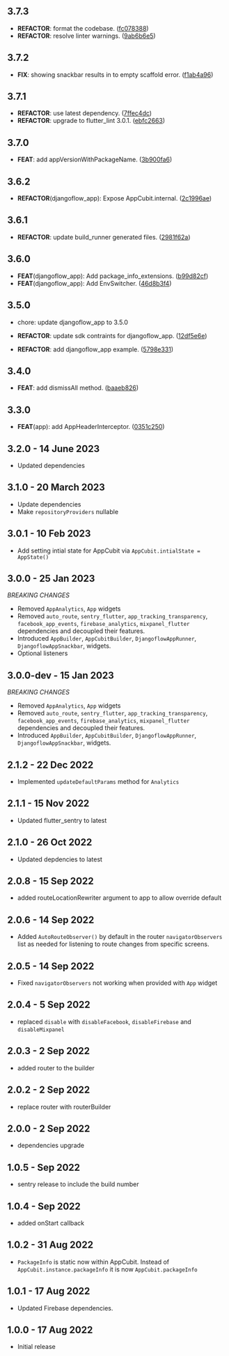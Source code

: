 ## 3.7.3

 - **REFACTOR**: format the codebase. ([fc078388](https://github.com/djangoflow/flutter-djangoflow/commit/fc0783887eb7881d079c7381299248cea2fdf63a))
 - **REFACTOR**: resolve linter warnings. ([9ab6b6e5](https://github.com/djangoflow/flutter-djangoflow/commit/9ab6b6e5e700de585393939f3afd1cb2527f9d39))

## 3.7.2

 - **FIX**: showing snackbar results in to empty scaffold error. ([f1ab4a96](https://github.com/djangoflow/flutter-djangoflow/commit/f1ab4a96cac91d860eb5ba38860fc32ebf83bcfa))

## 3.7.1

 - **REFACTOR**: use latest dependency. ([7ffec4dc](https://github.com/djangoflow/flutter-djangoflow/commit/7ffec4dcd4b52bebde4fa37706649556ae7d6394))
 - **REFACTOR**: upgrade to flutter_lint 3.0.1. ([ebfc2663](https://github.com/djangoflow/flutter-djangoflow/commit/ebfc266338959dece73dd2b2198277ef0d225bb2))

## 3.7.0

 - **FEAT**: add appVersionWithPackageName. ([3b900fa6](https://github.com/djangoflow/flutter-djangoflow/commit/3b900fa6fbc47e09e437d475b770cd1633aa2f04))

## 3.6.2

 - **REFACTOR**(djangoflow_app): Expose AppCubit.internal. ([2c1996ae](https://github.com/djangoflow/flutter-djangoflow/commit/2c1996aea69f87493246bcf86e452d005cf476a0))

## 3.6.1

 - **REFACTOR**: update build_runner generated files. ([2981f62a](https://github.com/djangoflow/flutter-djangoflow/commit/2981f62a0817228bdab5fc0c1dad74ac1566087e))

## 3.6.0

 - **FEAT**(djangoflow_app): Add package_info_extensions. ([b99d82cf](https://github.com/djangoflow/flutter-djangoflow/commit/b99d82cf82d0aa615b3e2c811d371770f3ac1ecd))
 - **FEAT**(djangoflow_app): Add EnvSwitcher. ([46d8b3f4](https://github.com/djangoflow/flutter-djangoflow/commit/46d8b3f46836163c8b954de85c80b9e147d7fdda))

## 3.5.0

 - chore: update djangoflow_app to 3.5.0

 - **REFACTOR**: update sdk contraints for djangoflow_app. ([12df5e6e](https://github.com/djangoflow/flutter-djangoflow/commit/12df5e6e3decdc2e6099d79495b527311d0f2c0c))
 - **REFACTOR**: add djangoflow_app example. ([5798e331](https://github.com/djangoflow/flutter-djangoflow/commit/5798e331e660ea94ef0087f9e5f0159540e1e06d))

## 3.4.0

 - **FEAT**: add dismissAll method. ([baaeb826](https://github.com/djangoflow/flutter-djangoflow/commit/baaeb826abd2f1dd685e083a4a4570808d5b4b40))

## 3.3.0

 - **FEAT**(app): add AppHeaderInterceptor. ([0351c250](https://github.com/djangoflow/flutter-djangoflow/commit/0351c250c1d532beeed3986745d326e5222c07cf))

## 3.2.0 - 14 June 2023

- Updated dependencies

## 3.1.0 - 20 March 2023

- Update dependencies
- Make `repositoryProviders` nullable

## 3.0.1 - 10 Feb 2023

- Add setting intial state for AppCubit via `AppCubit.intialState = AppState()`

## 3.0.0 - 25 Jan 2023

_BREAKING CHANGES_

- Removed `AppAnalytics`, `App` widgets
- Removed `auto_route`, `sentry_flutter`, `app_tracking_transparency`, `facebook_app_events`, `firebase_analytics`, `mixpanel_flutter` dependencies and decoupled their features.
- Introduced `AppBuilder`, `AppCubitBuilder`, `DjangoflowAppRunner`, `DjangoflowAppSnackbar`, widgets.
- Optional listeners

## 3.0.0-dev - 15 Jan 2023

_BREAKING CHANGES_

- Removed `AppAnalytics`, `App` widgets
- Removed `auto_route`, `sentry_flutter`, `app_tracking_transparency`, `facebook_app_events`, `firebase_analytics`, `mixpanel_flutter` dependencies and decoupled their features.
- Introduced `AppBuilder`, `AppCubitBuilder`, `DjangoflowAppRunner`, `DjangoflowAppSnackbar`, widgets.

## 2.1.2 - 22 Dec 2022

- Implemented `updateDefaultParams` method for `Analytics`

## 2.1.1 - 15 Nov 2022

- Updated flutter_sentry to latest

## 2.1.0 - 26 Oct 2022

- Updated depdencies to latest

## 2.0.8 - 15 Sep 2022

- added routeLocationRewriter argument to app to allow override default

## 2.0.6 - 14 Sep 2022

- Added `AutoRouteObserver()` by default in the router `navigatorObservers` list as needed for listening to route changes from specific screens.

## 2.0.5 - 14 Sep 2022

- Fixed `navigatorObservers` not working when provided with `App` widget

## 2.0.4 - 5 Sep 2022

- replaced `disable` with `disableFacebook`, `disableFirebase` and `disableMixpanel`

## 2.0.3 - 2 Sep 2022

- added router to the builder

## 2.0.2 - 2 Sep 2022

- replace router with routerBuilder

## 2.0.0 - 2 Sep 2022

- dependencies upgrade

## 1.0.5 - Sep 2022

- sentry release to include the build number

## 1.0.4 - Sep 2022

- added onStart callback

## 1.0.2 - 31 Aug 2022

- `PackageInfo` is static now within AppCubit. Instead of `AppCubit.instance.packageInfo` it is now `AppCubit.packageInfo`

## 1.0.1 - 17 Aug 2022

- Updated Firebase dependencies.

## 1.0.0 - 17 Aug 2022

- Initial release
